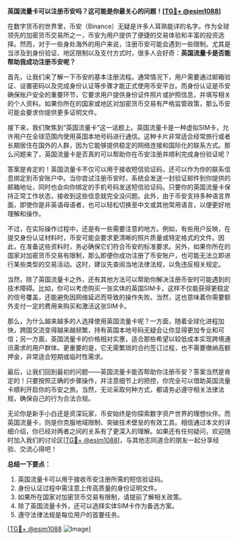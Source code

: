 **英国流量卡可以注册币安吗？这可能是你最关心的问题！[[TG💪+ @esim1088](https://t.me/s/esim1088)]**

在数字货币的世界里，币安（Binance）无疑是许多人耳熟能详的名字。作为全球领先的加密货币交易所之一，币安为用户提供了便捷的交易体验和丰富的投资选择。然而，对于一些身处海外的用户来说，注册币安可能会遇到一些限制。尤其是当涉及到身份验证、地区限制以及支付方式时，很多人会好奇：**英国流量卡是否能帮助我成功注册币安呢？**

首先，让我们来了解一下币安的基本注册流程。通常情况下，用户需要通过邮箱验证、设置密码以及完成身份认证等步骤才能正式使用币安平台。而身份认证是币安确保账户安全的重要环节，它要求用户提供身份证件照片或护照信息，并填写相关的个人资料。如果你所在的国家或地区对加密货币交易有严格监管政策，那么币安可能会要求你提供更多证明文件。

接下来，我们聚焦到“英国流量卡”这一话题上。英国流量卡是一种虚拟SIM卡，允许用户在全球范围内使用英国本地号码进行通信。这种卡片非常适合经常旅行或者长期居住在国外的人群，因为它能够提供稳定的网络连接和国际化的联系方式。那么问题来了，英国流量卡是否真的可以帮助你在币安注册并顺利完成身份验证呢？

答案是肯定的！英国流量卡不仅可以用于接收短信验证码，还可以作为你的联系信息绑定到币安账户中。当你尝试注册币安时，系统会发送一封验证邮件到你提供的邮箱地址，同时也会向你绑定的手机号码发送短信验证码。只要你的英国流量卡保持正常工作状态，接收到这些信息就完全没问题。此外，由于币安支持多种语言界面，即使你是非英语母语者，也可以轻松切换至中文或其他常用语言，以便更好地理解和操作。

不过，在实际操作过程中，还是有一些需要注意的地方。例如，有些用户反映，在提交身份认证材料时，币安可能会要求更清晰的照片质量或特定格式的文件。因此，在准备这些资料时，务必确保它们符合币安的标准要求。另外，如果你所在的国家对加密货币交易有限制，那么即便你成功注册了币安账户，也可能无法立即进行某些类型的交易活动。这时，建议先查阅当地法律法规，以免违反相关规定。

当然，除了英国流量卡之外，还有其他方法可以帮助你解决注册币安时可能遇到的技术障碍。比如，你可以考虑购买一张实体的英国SIM卡，这样不仅能获得更稳定的信号覆盖，还能避免因网络延迟而导致的操作失败。当然，这也意味着你需要额外支付一定的费用来购买和激活这张SIM卡。

那么，为什么越来越多的人选择使用英国流量卡呢？一方面，随着全球化进程加快，跨国交流变得越来越频繁，持有英国本地号码无疑会让你显得更加专业和可信；另一方面，英国流量卡的价格相对实惠，适合那些希望以较低成本实现跨境通讯需求的用户群体。更重要的是，它无需繁琐的合约签订过程，也不需要缴纳高额押金，非常适合短期或临时性需求。

最后，让我们回到最初的问题——英国流量卡能否帮助你注册币安？答案当然是肯定的！只要按照正确的步骤操作，并注意细节上的把控，你完全可以借助英国流量卡顺利开启你的币安之旅。当然，无论采取何种方式，都请务必遵守相关法律法规，确保自己的行为合法合规。

无论你是新手小白还是资深玩家，币安始终是你探索数字资产世界的理想伙伴。而英国流量卡，则是你克服地域限制、突破技术壁垒的有效工具。相信通过本文的详细介绍，你已经对两者之间的关系有了更深入的理解。如果还有任何疑问，欢迎随时加入我们的讨论区[[TG💪+ @esim1088](https://t.me/s/esim1088)]，与其他志同道合的朋友一起分享经验、交流心得吧！

**总结一下要点：**
1. 英国流量卡可以用于接收币安注册所需的短信验证码。
2. 身份认证过程中需注意上传高质量的身份证明文件。
3. 如果所在国家对加密货币交易有限制，请提前了解相关政策。
4. 除了英国流量卡外，还可以选择实体SIM卡作为备选方案。
5. 遵守法律法规是每位用户的首要任务。

[[TG💪+ @esim1088](https://t.me/s/esim1088) ![Image](https://i.postimg.cc/4NQfJmqS/Snipaste-2025-05-13-00-14-12.png)]